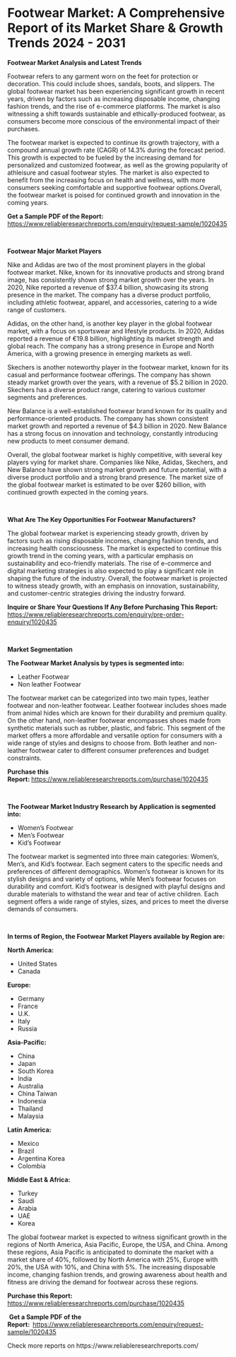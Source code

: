 <p><h1>Footwear Market: A Comprehensive Report of its Market Share & Growth Trends 2024 - 2031</h1></p><p><strong>Footwear Market Analysis and Latest Trends</strong></p>
<p><p>Footwear refers to any garment worn on the feet for protection or decoration. This could include shoes, sandals, boots, and slippers. The global footwear market has been experiencing significant growth in recent years, driven by factors such as increasing disposable income, changing fashion trends, and the rise of e-commerce platforms. The market is also witnessing a shift towards sustainable and ethically-produced footwear, as consumers become more conscious of the environmental impact of their purchases.</p><p>The footwear market is expected to continue its growth trajectory, with a compound annual growth rate (CAGR) of 14.3% during the forecast period. This growth is expected to be fueled by the increasing demand for personalized and customized footwear, as well as the growing popularity of athleisure and casual footwear styles. The market is also expected to benefit from the increasing focus on health and wellness, with more consumers seeking comfortable and supportive footwear options.Overall, the footwear market is poised for continued growth and innovation in the coming years.</p></p>
<p><strong>Get a Sample PDF of the Report:&nbsp;</strong> <a href="https://www.reliableresearchreports.com/enquiry/request-sample/1020435">https://www.reliableresearchreports.com/enquiry/request-sample/1020435</a></p>
<p>&nbsp;</p>
<p><strong>Footwear Major Market Players</strong></p>
<p><p>Nike and Adidas are two of the most prominent players in the global footwear market. Nike, known for its innovative products and strong brand image, has consistently shown strong market growth over the years. In 2020, Nike reported a revenue of $37.4 billion, showcasing its strong presence in the market. The company has a diverse product portfolio, including athletic footwear, apparel, and accessories, catering to a wide range of customers.</p><p>Adidas, on the other hand, is another key player in the global footwear market, with a focus on sportswear and lifestyle products. In 2020, Adidas reported a revenue of €19.8 billion, highlighting its market strength and global reach. The company has a strong presence in Europe and North America, with a growing presence in emerging markets as well.</p><p>Skechers is another noteworthy player in the footwear market, known for its casual and performance footwear offerings. The company has shown steady market growth over the years, with a revenue of $5.2 billion in 2020. Skechers has a diverse product range, catering to various customer segments and preferences.</p><p>New Balance is a well-established footwear brand known for its quality and performance-oriented products. The company has shown consistent market growth and reported a revenue of $4.3 billion in 2020. New Balance has a strong focus on innovation and technology, constantly introducing new products to meet consumer demand.</p><p>Overall, the global footwear market is highly competitive, with several key players vying for market share. Companies like Nike, Adidas, Skechers, and New Balance have shown strong market growth and future potential, with a diverse product portfolio and a strong brand presence. The market size of the global footwear market is estimated to be over $260 billion, with continued growth expected in the coming years.</p></p>
<p>&nbsp;</p>
<p><strong>What Are The Key Opportunities For Footwear Manufacturers?</strong></p>
<p><p>The global footwear market is experiencing steady growth, driven by factors such as rising disposable incomes, changing fashion trends, and increasing health consciousness. The market is expected to continue this growth trend in the coming years, with a particular emphasis on sustainability and eco-friendly materials. The rise of e-commerce and digital marketing strategies is also expected to play a significant role in shaping the future of the industry. Overall, the footwear market is projected to witness steady growth, with an emphasis on innovation, sustainability, and customer-centric strategies driving the industry forward.</p></p>
<p><strong>Inquire or Share Your Questions If Any Before Purchasing This Report:</strong> <a href="https://www.reliableresearchreports.com/enquiry/pre-order-enquiry/1020435">https://www.reliableresearchreports.com/enquiry/pre-order-enquiry/1020435</a></p>
<p>&nbsp;</p>
<p><strong>Market Segmentation</strong></p>
<p><strong>The Footwear Market Analysis by types is segmented into:</strong></p>
<p><ul><li>Leather Footwear</li><li>Non leather Footwear</li></ul></p>
<p><p>The footwear market can be categorized into two main types, leather footwear and non-leather footwear. Leather footwear includes shoes made from animal hides which are known for their durability and premium quality. On the other hand, non-leather footwear encompasses shoes made from synthetic materials such as rubber, plastic, and fabric. This segment of the market offers a more affordable and versatile option for consumers with a wide range of styles and designs to choose from. Both leather and non-leather footwear cater to different consumer preferences and budget constraints.</p></p>
<p><strong>Purchase this Report:&nbsp;</strong><a href="https://www.reliableresearchreports.com/purchase/1020435">https://www.reliableresearchreports.com/purchase/1020435</a></p>
<p>&nbsp;</p>
<p><strong>The Footwear Market Industry Research by Application is segmented into:</strong></p>
<p><ul><li>Women’s Footwear</li><li>Men’s Footwear</li><li>Kid’s Footwear</li></ul></p>
<p><p>The footwear market is segmented into three main categories: Women’s, Men’s, and Kid’s footwear. Each segment caters to the specific needs and preferences of different demographics. Women’s footwear is known for its stylish designs and variety of options, while Men’s footwear focuses on durability and comfort. Kid’s footwear is designed with playful designs and durable materials to withstand the wear and tear of active children. Each segment offers a wide range of styles, sizes, and prices to meet the diverse demands of consumers.</p></p>
<p>&nbsp;</p>
<p><strong>In terms of Region, the Footwear Market Players available by Region are:</strong></p>
<p>
    <p> <strong> North America: </strong>
        <ul>
            <li>United States</li>
            <li>Canada</li>
        </ul>
        </p> 
    <p> <strong> Europe: </strong>
        <ul>
            <li>Germany</li>
            <li>France</li>
            <li>U.K.</li>
            <li>Italy</li>
            <li>Russia</li>
        </ul>
        </p> 
    <p> <strong> Asia-Pacific: </strong>
        <ul>
            <li>China</li>
            <li>Japan</li>
            <li>South Korea</li>
            <li>India</li>
            <li>Australia</li>
            <li>China Taiwan</li>
            <li>Indonesia</li>
            <li>Thailand</li>
            <li>Malaysia</li>
        </ul>
        </p> 
    <p> <strong> Latin America: </strong>
        <ul>
            <li>Mexico</li>
            <li>Brazil</li>
            <li>Argentina Korea</li>
            <li>Colombia</li>
        </ul>
        </p> 
    <p> <strong> Middle East & Africa: </strong>
        <ul>
            <li>Turkey</li>
            <li>Saudi</li>
            <li>Arabia</li>
            <li>UAE</li>
            <li>Korea</li>
        </ul>
    </p>
    </p>
<p><p>The global footwear market is expected to witness significant growth in the regions of North America, Asia Pacific, Europe, the USA, and China. Among these regions, Asia Pacific is anticipated to dominate the market with a market share of 40%, followed by North America with 25%, Europe with 20%, the USA with 10%, and China with 5%. The increasing disposable income, changing fashion trends, and growing awareness about health and fitness are driving the demand for footwear across these regions.</p></p>
<p><strong>Purchase this Report: </strong><a href="https://www.reliableresearchreports.com/purchase/1020435">https://www.reliableresearchreports.com/purchase/1020435</a></p>
<p>&nbsp;<strong>Get a Sample PDF of the Report:&nbsp;&nbsp;</strong><a href="https://www.reliableresearchreports.com/enquiry/request-sample/1020435">https://www.reliableresearchreports.com/enquiry/request-sample/1020435</a></p>
<p><strong></strong></p>
<p>Check more reports on https://www.reliableresearchreports.com/</p>